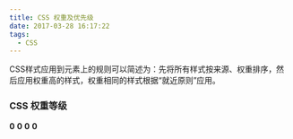 ```yaml
---
title: CSS 权重及优先级
date: 2017-03-28 16:17:22
tags:
  - CSS
---
```


CSS样式应用到元素上的规则可以简述为：先将所有样式按来源、权重排序，然后应用权重高的样式，权重相同的样式根据“就近原则”应用。

<!-- more -->

### CSS 权重等级

__0__ __0__ __0__ __0__
